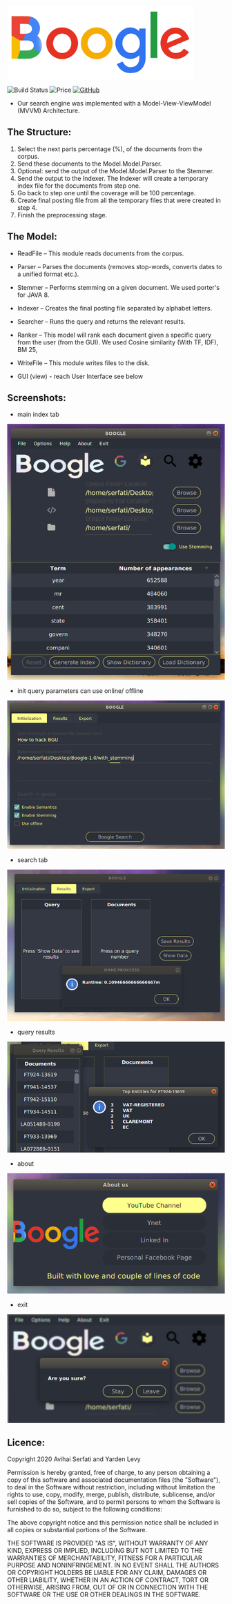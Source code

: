 ![GUI](https://github.com/Serfati/Boogle/blob/master/src/main/resources/boogleLogo.png "LOGO")

![Build Status](https://travis-ci.org/lemire/JavaFastPFOR.png)
![Price](https://img.shields.io/badge/price-FREE-0098f7.svg)
[![GitHub](https://img.shields.io/github/license/nevoit/Automated-Messages.svg)](https://github.com/Serfati/The-LionKing-Maze/edit/master/LICENSE)

- Our search engine was implemented with a Model-View-ViewModel (MVVM) Architecture.

The Structure:
-------------

1.	Select the next parts percentage (%), of the documents from the corpus.
2.	Send these documents to the Model.Model.Parser.
3.	Optional: send the output of the Model.Model.Parser to the Stemmer.
4.	Send the output to the Indexer. The Indexer will create a temporary index file for the documents from step one.
5.	Go back to step one until the coverage will be 100 percentage.
6.	Create final posting file from all the temporary files that were created in step 4.
7.	Finish the preprocessing stage.

The Model:
-------------
 - ReadFile – This module reads documents from the corpus.

- Parser – Parses the documents (removes stop-words, converts dates to a unified format etc.).

- Stemmer – Performs stemming on a given document. We used porter's for JAVA 8.

- Indexer – Creates the final posting file separated by alphabet letters.

- Searcher – Runs the query and returns the relevant results.

- Ranker – This model will rank each document given a specific query from the user (from the GUI).  We used Cosine similarity   (With TF, IDF), BM 25, 

- WriteFile – This module writes files to the disk.

- GUI (view) - reach User Interface see below

Screenshots:
-------------
- main index tab

![GUI](https://github.com/Serfati/Boogle/blob/master/src/main/resources/gui1.png "GUI")
- init query parameters can use online/ offline

![GUI](https://github.com/Serfati/Boogle/blob/master/src/main/resources/gui2.png "GUI")
- search tab

![GUI](https://github.com/Serfati/Boogle/blob/master/src/main/resources/gui3.png "GUI")
- query results

![GUI](https://github.com/Serfati/Boogle/blob/master/src/main/resources/gui4.png "GUI")
- about

![GUI](https://github.com/Serfati/Boogle/blob/master/src/main/resources/gui5.png "GUI")
- exit

![GUI](https://github.com/Serfati/Boogle/blob/master/src/main/resources/gui6.png "GUI")


Licence:
-------------

Copyright 2020 Avihai Serfati and Yarden Levy

Permission is hereby granted, free of charge, to any person obtaining a copy of this software and associated documentation files (the "Software"), to deal in the Software without restriction, including without limitation the rights to use, copy, modify, merge, publish, distribute, sublicense, and/or sell copies of the Software, and to permit persons to whom the Software is furnished to do so, subject to the following conditions:

The above copyright notice and this permission notice shall be included in all copies or substantial portions of the Software.

THE SOFTWARE IS PROVIDED "AS IS", WITHOUT WARRANTY OF ANY KIND, EXPRESS OR IMPLIED, INCLUDING BUT NOT LIMITED TO THE WARRANTIES OF MERCHANTABILITY, FITNESS FOR A PARTICULAR PURPOSE AND NONINFRINGEMENT. IN NO EVENT SHALL THE AUTHORS OR COPYRIGHT HOLDERS BE LIABLE FOR ANY CLAIM, DAMAGES OR OTHER LIABILITY, WHETHER IN AN ACTION OF CONTRACT, TORT OR OTHERWISE, ARISING FROM, OUT OF OR IN CONNECTION WITH THE SOFTWARE OR THE USE OR OTHER DEALINGS IN THE SOFTWARE.
